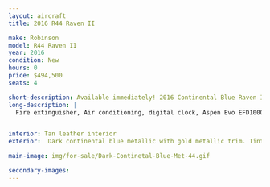 ```yaml
---
layout: aircraft
title: 2016 R44 Raven II

make: Robinson
model: R44 Raven II
year: 2016
condition: New
hours: 0
price: $494,500
seats: 4

short-description: Available immediately! 2016 Continental Blue Raven II
long-description: |
  Fire extinguisher, Air conditioning, digital clock, Aspen Evo EFD1000H Pro/HSI, Garmin GTR225B com radio, Pilots Avionics console Garmin GTN635 GPS/com, Kannad 406 ELT, GPS Fleet tracker - Spidertracks S5, Garmin GMA350H panel, 4 Bose headsets and interface all seats, Extra corrosion protection, External power receptacle


interior: Tan leather interior
exterior:  Dark continental blue metallic with gold metallic trim. Tinted windows.

main-image: img/for-sale/Dark-Continetal-Blue-Met-44.gif

secondary-images:
---
```

